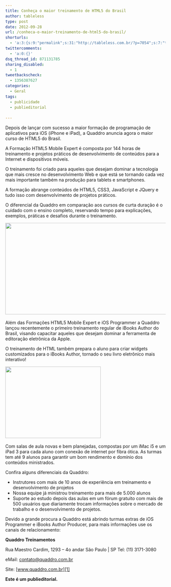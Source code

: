 ```yaml
---
title: Conheça o maior treinamento de HTML5 do Brasil
author: tableless
type: post
date: 2012-09-28
url: /conheca-o-maior-treinamento-de-html5-do-brasil/
shorturls:
  - 'a:3:{s:9:"permalink";s:31:"http://tableless.com.br/?p=7054";s:7:"tinyurl";s:26:"http://tinyurl.com/97kc52e";s:4:"isgd";s:19:"http://is.gd/WcgDmW";}'
twittercomments:
  - 'a:0:{}'
dsq_thread_id: 871131785
sharing_disabled:
  - 1
tweetbackscheck:
  - 1356387627
categories:
  - Geral
tags:
  - publicidade
  - publieditorial

---
```

Depois de lançar com sucesso a maior formação de programação de aplicativos para iOS (iPhone e iPad), a Quaddro anuncia agora o maior curso de HTML5 do Brasil.

A Formação HTML5 Mobile Expert é composta por 144 horas de treinamento e projetos práticos de desenvolvimento de conteúdos para a Internet e dispositivos móveis.

O treinamento foi criado para aqueles que desejam dominar a tecnologia que mais cresce no desenvolvimento Web e que está se tornando cada vez mais importante também na produção para tablets e smartphones.
  
A formação abrange conteúdos de HTML5, CSS3, JavaScript e JQuery e tudo isso com desenvolvimento de projetos práticos.

O diferencial da Quaddro em comparação aos cursos de curta duração é o cuidado com o ensino completo, reservando tempo para explicações, exemplos, práticas e desafios durante o treinamento.

<img src="https://raw.githubusercontent.com/diegoeis/tableless-static-images/master/2012/10/HTML5-BANNER.png" alt="" title="HTML5-BANNER" width="700" height="288" class="alignnone size-full wp-image-7055" srcset="uploads/2012/10/HTML5-BANNER.png 952w, uploads/2012/10/HTML5-BANNER-300x123.png 300w" sizes="(max-width: 700px) 100vw, 700px" />

Além das Formações HTML5 Mobile Expert e iOS Programmer a Quaddro lançou recentemente o primeiro treinamento regular de iBooks Author do Brasil, visando capacitar aqueles que desejam dominar a ferramenta de editoração eletrônica da Apple.

O treinamento de HTML também prepara o aluno para criar widgets customizados para o iBooks Author, tornado o seu livro eletrônico mais interativo!

<img src="https://raw.githubusercontent.com/diegoeis/tableless-static-images/master/2012/10/novaSalaQuaddro-300x225.jpg" alt="" title="novaSalaQuaddro" width="300" height="225" class="alignleft size-medium wp-image-7056" srcset="uploads/2012/10/novaSalaQuaddro-300x225.jpg 300w, uploads/2012/10/novaSalaQuaddro.jpg 600w" sizes="(max-width: 300px) 100vw, 300px" />

Com salas de aula novas e bem planejadas, compostas por um iMac i5 e um iPad 3 para cada aluno com conexão de internet por fibra ótica. As turmas tem até 9 alunos para garantir um bom rendimento e domínio dos conteúdos ministrados.

Confira alguns diferenciais da Quaddro:

  * Instrutores com mais de 10 anos de experiência em treinamento e desenvolvimento de projetos
  * Nossa equipe já ministrou treinamento para mais de 5.000 alunos
  * Suporte ao estudo depois das aulas em um fórum gratuito com mais de 500 usuários que diariamente trocam informações sobre o mercado de trabalho e o desenvolvimento de projetos.

Devido a grande procura a Quaddro está abrindo turmas extras de iOS Programmer e iBooks Author Producer, para mais informações use os canais de relacionamento:

**Quaddro Treinamentos**
  
Rua Maestro Cardim, 1293 &#8211; 4o andar São Paulo | SP Tel: (11) 3171-3080
  
eMail: <contato@quaddro.com.br>
  
Site: [www.quaddro.com.br][1]

**Este é um publieditorial.**

 [1]: http://bit.ly/QvoA6u
